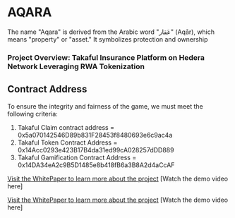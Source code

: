 # AQARA

The name "Aqara" is derived from the Arabic word "عَقار" (Aqār), which means "property" or "asset." It symbolizes protection and ownership

### Project Overview: Takaful Insurance Platform on Hedera Network Leveraging RWA Tokenization

## Contract Address

To ensure the integrity and fairness of the game, we must meet the following criteria:

1. Takaful Claim contract address = 0x5a070142546D89b831F28453f8480693e6c9ac4a
2. Takaful Token Contract Address = 0x14Acc0293e423B17B4da31ed99cA028257dDD889
3. Takaful Gamification Contract Address = 0x14DA34eA2c9B5D1485e8b418fB6a3B8A2d4aCcAF

[Visit the WhitePaper to learn more about the project](https://khadijahsresume.notion.site/AQARA-68df5f18b4eb49a4936e2512d5837fdc?pvs=4)
[Watch the demo video here]

[Visit the WhitePaper to learn more about the project](https://khadijahsresume.notion.site/AQARA-68df5f18b4eb49a4936e2512d5837fdc?pvs=4)
[Watch the demo video here]
